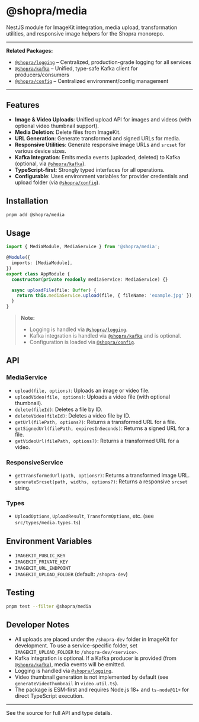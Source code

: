 # @shopra/media

NestJS module for ImageKit integration, media upload, transformation utilities, and responsive image helpers for the Shopra monorepo.

---

**Related Packages:**

- [`@shopra/logging`](../logging-lib) – Centralized, production-grade logging for all services
- [`@shopra/kafka`](../kafka-client) – Unified, type-safe Kafka client for producers/consumers
- [`@shopra/config`](../config) – Centralized environment/config management

---

## Features

- **Image & Video Uploads**: Unified upload API for images and videos (with optional video thumbnail support).
- **Media Deletion**: Delete files from ImageKit.
- **URL Generation**: Generate transformed and signed URLs for media.
- **Responsive Utilities**: Generate responsive image URLs and `srcset` for various device sizes.
- **Kafka Integration**: Emits media events (uploaded, deleted) to Kafka (optional, via [`@shopra/kafka`](../kafka-client)).
- **TypeScript-first**: Strongly typed interfaces for all operations.
- **Configurable**: Uses environment variables for provider credentials and upload folder (via [`@shopra/config`](../config)).

## Installation

```sh
pnpm add @shopra/media
```

## Usage

```ts
import { MediaModule, MediaService } from '@shopra/media';

@Module({
  imports: [MediaModule],
})
export class AppModule {
  constructor(private readonly mediaService: MediaService) {}

  async uploadFile(file: Buffer) {
    return this.mediaService.upload(file, { fileName: 'example.jpg' });
  }
}
```

> **Note:**
>
> - Logging is handled via [`@shopra/logging`](../logging-lib).
> - Kafka integration is handled via [`@shopra/kafka`](../kafka-client) and is optional.
> - Configuration is loaded via [`@shopra/config`](../config).

## API

### MediaService

- `upload(file, options)`: Uploads an image or video file.
- `uploadVideo(file, options)`: Uploads a video file (with optional thumbnail).
- `delete(fileId)`: Deletes a file by ID.
- `deleteVideo(fileId)`: Deletes a video file by ID.
- `getUrl(filePath, options?)`: Returns a transformed URL for a file.
- `getSignedUrl(filePath, expiresInSeconds)`: Returns a signed URL for a file.
- `getVideoUrl(filePath, options?)`: Returns a transformed URL for a video.

### ResponsiveService

- `getTransformedUrl(path, options?)`: Returns a transformed image URL.
- `generateSrcset(path, widths, options?)`: Returns a responsive `srcset` string.

### Types

- `UploadOptions`, `UploadResult`, `TransformOptions`, etc. (see `src/types/media.types.ts`)

## Environment Variables

- `IMAGEKIT_PUBLIC_KEY`
- `IMAGEKIT_PRIVATE_KEY`
- `IMAGEKIT_URL_ENDPOINT`
- `IMAGEKIT_UPLOAD_FOLDER` (default: `/shopra-dev`)

## Testing

```sh
pnpm test --filter @shopra/media
```

## Developer Notes

- All uploads are placed under the `/shopra-dev` folder in ImageKit for development. To use a service-specific folder, set `IMAGEKIT_UPLOAD_FOLDER` to `/shopra-dev/<service>`.
- Kafka integration is optional. If a Kafka producer is provided (from [`@shopra/kafka`](../kafka-client)), media events will be emitted.
- Logging is handled via [`@shopra/logging`](../logging-lib).
- Video thumbnail generation is not implemented by default (see `generateVideoThumbnail` in `video.util.ts`).
- The package is ESM-first and requires Node.js 18+ and `ts-node@11+` for direct TypeScript execution.

---

See the source for full API and type details.
